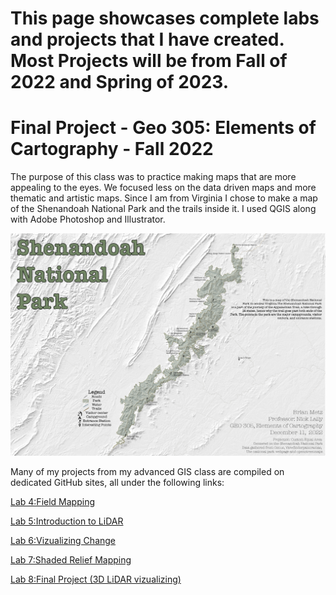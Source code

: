# This page showcases complete labs and projects that I have created. Most Projects will be from Fall of 2022 and Spring of 2023.


# Final Project - Geo 305: Elements of Cartography - Fall 2022

The purpose of this class was to practice making maps that are more appealing to the eyes. We focused less on the data driven maps and more thematic and artistic maps. Since I am from Virginia I chose to make a map of the Shenandoah National Park and the trails inside it. I used QGIS along with Adobe Photoshop and Illustrator.

![Shenandoah National Park Map](./Maps/FinalShenV2-01.png) 

Many of my projects from my advanced GIS class are compiled on dedicated GitHub sites, all under the following links:

[Lab 4:Field Mapping](https://github.com/brianemetz/geo-409-field-trip)

[Lab 5:Introduction to LiDAR](https://github.com/brianemetz/Ky-LiDar-at-Mile-Marker-89-of-I-75)

[Lab 6:Vizualizing Change](https://github.com/brianemetz/Mod-06-Lab)

[Lab 7:Shaded Relief Mapping](https://github.com/brianemetz/mod-07-beme232)

[Lab 8:Final Project (3D LiDAR vizualizing)](https://brianemetz.github.io/ZilpoCamp/)


